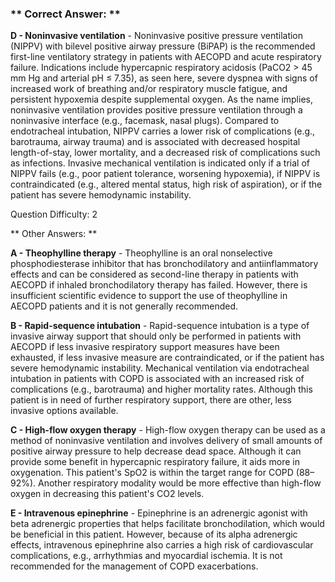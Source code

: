 ### ** Correct Answer: **

**D - Noninvasive ventilation** - Noninvasive positive pressure ventilation (NIPPV) with bilevel positive airway pressure (BiPAP) is the recommended first-line ventilatory strategy in patients with AECOPD and acute respiratory failure. Indications include hypercapnic respiratory acidosis (PaCO2 > 45 mm Hg and arterial pH ≤ 7.35), as seen here, severe dyspnea with signs of increased work of breathing and/or respiratory muscle fatigue, and persistent hypoxemia despite supplemental oxygen. As the name implies, noninvasive ventilation provides positive pressure ventilation through a noninvasive interface (e.g., facemask, nasal plugs). Compared to endotracheal intubation, NIPPV carries a lower risk of complications (e.g., barotrauma, airway trauma) and is associated with decreased hospital length-of-stay, lower mortality, and a decreased risk of complications such as infections. Invasive mechanical ventilation is indicated only if a trial of NIPPV fails (e.g., poor patient tolerance, worsening hypoxemia), if NIPPV is contraindicated (e.g., altered mental status, high risk of aspiration), or if the patient has severe hemodynamic instability.

Question Difficulty: 2

** Other Answers: **

**A - Theophylline therapy** - Theophylline is an oral nonselective phosphodiesterase inhibitor that has bronchodilatory and antiinflammatory effects and can be considered as second-line therapy in patients with AECOPD if inhaled bronchodilatory therapy has failed. However, there is insufficient scientific evidence to support the use of theophylline in AECOPD patients and it is not generally recommended.

**B - Rapid-sequence intubation** - Rapid-sequence intubation is a type of invasive airway support that should only be performed in patients with AECOPD if less invasive respiratory support measures have been exhausted, if less invasive measure are contraindicated, or if the patient has severe hemodynamic instability. Mechanical ventilation via endotracheal intubation in patients with COPD is associated with an increased risk of complications (e.g., barotrauma) and higher mortality rates. Although this patient is in need of further respiratory support, there are other, less invasive options available.

**C - High-flow oxygen therapy** - High-flow oxygen therapy can be used as a method of noninvasive ventilation and involves delivery of small amounts of positive airway pressure to help decrease dead space. Although it can provide some benefit in hypercapnic respiratory failure, it aids more in oxygenation. This patient's SpO2 is within the target range for COPD (88–92%). Another respiratory modality would be more effective than high-flow oxygen in decreasing this patient's CO2 levels.

**E - Intravenous epinephrine** - Epinephrine is an adrenergic agonist with beta adrenergic properties that helps facilitate bronchodilation, which would be beneficial in this patient. However, because of its alpha adrenergic effects, intravenous epinephrine also carries a high risk of cardiovascular complications, e.g., arrhythmias and myocardial ischemia. It is not recommended for the management of COPD exacerbations.

